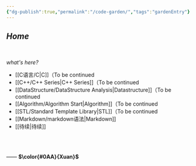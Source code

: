 ```yaml
---
{"dg-publish":true,"permalink":"/code-garden/","tags":"gardenEntry"}
---
```


## ***Home***
<br>

*what's here?*

- [[C语言/C\|C]]（To be continued
- [[C++/C++ Series\|C++ Series]]（To be continued
- [[DataStructure/DataStructure Analysis\|Datastructure]]（To be continued
- [[Algorithm/Algorithm Start\|Algorithm]]（To be continued
- [[STL/Standard Template Library\|STL]]（To be continued
- [[Markdown/markdown语法\|Markdown]]
- [[待续\|待续]]
<br>

&nbsp;&nbsp; &nbsp; &nbsp; &nbsp; &nbsp; &nbsp; &nbsp; &nbsp; &nbsp; &nbsp;&nbsp;&nbsp; &nbsp; &nbsp; &nbsp; &nbsp; &nbsp; &nbsp; &nbsp; &nbsp; &nbsp; &nbsp;&nbsp; &nbsp; &nbsp; &nbsp; &nbsp; &nbsp; &nbsp; &nbsp; &nbsp; &nbsp; &nbsp;&nbsp; &nbsp; &nbsp; &nbsp; &nbsp; &nbsp; &nbsp; &nbsp; &nbsp; &nbsp; &nbsp;&nbsp; &nbsp; &nbsp; &nbsp; &nbsp; &nbsp; &nbsp; &nbsp; &nbsp; &nbsp; &nbsp;&nbsp; &nbsp; &nbsp; &nbsp; &nbsp; &nbsp; &nbsp; &nbsp; &nbsp; &nbsp; ——   **$\color{#0AA}{Xuan}$**

